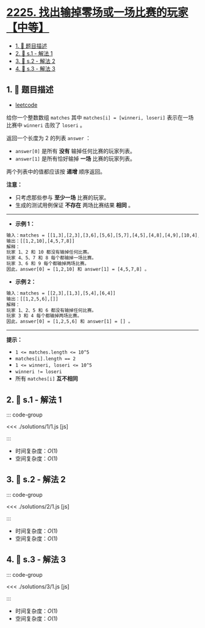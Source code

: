 # [2225. 找出输掉零场或一场比赛的玩家【中等】](https://github.com/tnotesjs/TNotes.leetcode/tree/main/notes/2225.%20%E6%89%BE%E5%87%BA%E8%BE%93%E6%8E%89%E9%9B%B6%E5%9C%BA%E6%88%96%E4%B8%80%E5%9C%BA%E6%AF%94%E8%B5%9B%E7%9A%84%E7%8E%A9%E5%AE%B6%E3%80%90%E4%B8%AD%E7%AD%89%E3%80%91)

<!-- region:toc -->

- [1. 📝 题目描述](#1--题目描述)
- [2. 🎯 s.1 - 解法 1](#2--s1---解法-1)
- [3. 🎯 s.2 - 解法 2](#3--s2---解法-2)
- [4. 🎯 s.3 - 解法 3](#4--s3---解法-3)

<!-- endregion:toc -->

## 1. 📝 题目描述

- [leetcode](https://leetcode.cn/problems/find-players-with-zero-or-one-losses/)

给你一个整数数组 `matches` 其中 `matches[i] = [winneri, loseri]` 表示在一场比赛中 `winneri` 击败了 `loseri` 。

返回一个长度为 2 的列表 `answer` ：

- `answer[0]` 是所有 **没有** 输掉任何比赛的玩家列表。
- `answer[1]` 是所有恰好输掉 **一场** 比赛的玩家列表。

两个列表中的值都应该按 **递增** 顺序返回。

**注意：**

- 只考虑那些参与 **至少一场** 比赛的玩家。
- 生成的测试用例保证 **不存在** 两场比赛结果 **相同** 。

---

- **示例 1：**

```txt
输入：matches = [[1,3],[2,3],[3,6],[5,6],[5,7],[4,5],[4,8],[4,9],[10,4],[10,9]]
输出：[[1,2,10],[4,5,7,8]]
解释：
玩家 1、2 和 10 都没有输掉任何比赛。
玩家 4、5、7 和 8 每个都输掉一场比赛。
玩家 3、6 和 9 每个都输掉两场比赛。
因此，answer[0] = [1,2,10] 和 answer[1] = [4,5,7,8] 。
```

- **示例 2：**

```txt
输入：matches = [[2,3],[1,3],[5,4],[6,4]]
输出：[[1,2,5,6],[]]
解释：
玩家 1、2、5 和 6 都没有输掉任何比赛。
玩家 3 和 4 每个都输掉两场比赛。
因此，answer[0] = [1,2,5,6] 和 answer[1] = [] 。
```

---

**提示：**

- `1 <= matches.length <= 10^5`
- `matches[i].length == 2`
- `1 <= winneri, loseri <= 10^5`
- `winneri != loseri`
- 所有 `matches[i]` **互不相同**

## 2. 🎯 s.1 - 解法 1

::: code-group

<<< ./solutions/1/1.js [js]

:::

- 时间复杂度：$O(1)$
- 空间复杂度：$O(1)$

## 3. 🎯 s.2 - 解法 2

::: code-group

<<< ./solutions/2/1.js [js]

:::

- 时间复杂度：$O(1)$
- 空间复杂度：$O(1)$

## 4. 🎯 s.3 - 解法 3

::: code-group

<<< ./solutions/3/1.js [js]

:::

- 时间复杂度：$O(1)$
- 空间复杂度：$O(1)$
